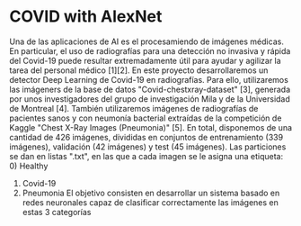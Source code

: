 # COVID with AlexNet

Una de las aplicaciones de AI es el procesamiendo de imágenes médicas. En particular, el uso de radiografías para una detección no invasiva y rápida del Covid-19 puede resultar extremadamente útil para ayudar y agilizar la tarea del personal médico [1][2].
En este proyecto desarrollaremos un detector Deep Learning de Covid-19 en radiografías. Para ello, utilizaremos las imágeners de la base de datos "Covid-chestxray-dataset" [3], generada por unos investigadores del grupo de investigación Mila y de la Universidad de Montreal [4]. También utilizaremos imágenes de radiografías de pacientes sanos y con neumonía bacterial extraídas de la competición de Kaggle "Chest X-Ray Images (Pneumonia)" [5].
En total, disponemos de una cantidad de 426 imágenes, divididas en conjuntos de entrenamiento (339 imágenes), validación (42 imágenes) y test (45 imágenes).
Las particiones se dan en listas ".txt", en las que a cada imagen se le asigna una etiqueta:
0) Healthy
1) Covid-19
2) Pneumonia
El objetivo consisten en desarrollar un sistema basado en redes neuronales capaz de clasificar correctamente las imágenes en estas 3 categorías
